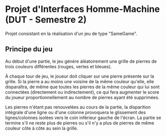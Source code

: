 # Projet d'Interfaces Homme-Machine (DUT - Semestre 2)

Projet consistant en la réalisation d'un jeu de type "SameGame".

## Principe du jeu

Au début d'une partie, le jeu génère aléatoirement une grille de pierres de trois couleurs différentes (rouges, vertes et bleues). 

À chaque tour de jeu, le joueur doit cliquer sur une pierre présente sur la grille. Si la pierre a au moins une voisine de la même couleur qu'elle, elle disparaîtra, de même que toutes les pierres de la même couleur qui lui sont connectées (directement ou indirectement), ce qui fera augmenter le score du joueur proportionnellement au nombre de pierres ayant été supprimées. 

Les pierres n'étant pas renouvelées au cours de la partie, la disparition intégrale d'une ligne ou d'une colonne provoquera le glissement des lignes/colonnes isolées vers le coin inférieur gauche de l'écran. La partie se termine s'il ne reste plus de pierres ou s'il n'y a plus de pierres de même couleur côte à côte au sein la grille.
